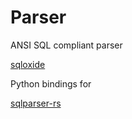 # Parser

ANSI SQL compliant parser 

[sqloxide](https://github.com/wseaton/sqloxide)

Python bindings for

[sqlparser-rs](https://github.com/sqlparser-rs/sqlparser-rs)
